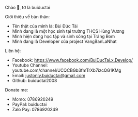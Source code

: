 Chào 👋, tớ là buiductai

Giới thiệu về bản thân:

- Tên thật của mình là: Bùi Đức Tài
- Mình đang là một học sinh tại trường THCS Hùng Vương
- Mình hiện đang học tập và sinh sống tại Trảng Bom
- Mình đang là Developer của project VangBanLaNhat

Liên hệ:

- Facebook: https://www.facebook.com/BuiDucTai.x.Develop/
- Youtube Channel: youtube.com/channel/UCQCBGb3fmTrXb7izcQG1KMg
- Email: justonly.buiductai@gmail.com
- Github: buiductai2008

Donate me:

- Momo: 0786920249
- PayPal: buiductai
- Zalo Pay: 0786920249
